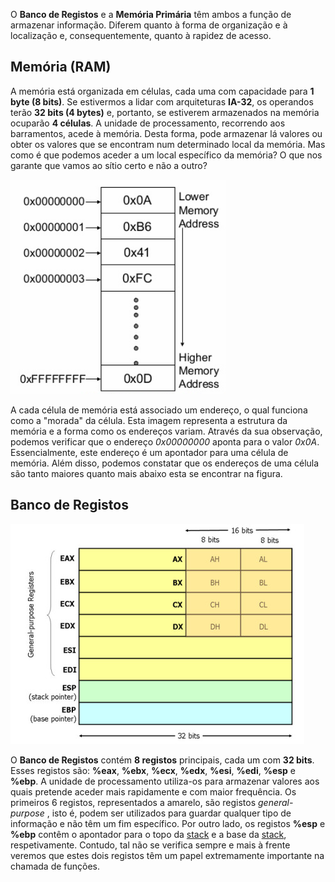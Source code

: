 O **Banco de Registos** e a **Memória Primária** têm ambos a 
função de armazenar informação. Diferem quanto à forma de 
organização e à localização e, consequentemente, quanto à rapidez de 
acesso. 

## **Memória (RAM)**

A memória está organizada em células, cada uma com capacidade 
para **1 byte (8 bits)**. Se estivermos a lidar com arquiteturas **IA-32**, 
os operandos terão **32 bits (4 bytes)** e, portanto, se estiverem 
armazenados na memória ocuparão **4 células**. A unidade de 
processamento, recorrendo aos barramentos, acede à memória. Desta 
forma, pode armazenar lá valores
ou obter os valores que se encontram num determinado local da memória. 
Mas como é que podemos aceder a um local específico da memória? O que 
nos garante
que vamos ao sítio certo e não a outro? 

![image](memory.png "Memoria") 

A cada célula de memória está 
associado um endereço, o qual funciona como a "morada" da célula. 
Esta imagem representa a estrutura da memória e a forma como os endereços
variam.
Através da sua observação, podemos verificar que o endereço *0x00000000* aponta
para o valor *0x0A*. Essencialmente, este endereço é um apontador para uma
célula de memória. Além disso, podemos constatar que os endereços de uma célula
são tanto maiores quanto mais abaixo esta se encontrar na figura. 

## **Banco de Registos**

![image](registers.jpg)

O **Banco de Registos** contém **8 registos** principais, cada um com **32
bits**. Esses registos são: **%eax**, **%ebx**, **%ecx**, **%edx**, **%esi**,
**%edi**, **%esp** e **%ebp**. A unidade de processamento utiliza-os para
armazenar valores aos quais pretende aceder mais rapidamente e com maior
frequência. Os primeiros 6 registos, representados a amarelo, são registos
*general-purpose* , isto é, podem ser utilizados para guardar qualquer tipo de
informação e não têm um fim específico. Por outro lado, os registos **%esp** e
**%ebp** contêm o apontador para o topo da [stack](stack.md) e a base da
[stack](stack.md), respetivamente.
Contudo, tal não se verifica sempre e mais à frente veremos que estes dois
registos têm um papel extremamente importante na chamada de funções.
